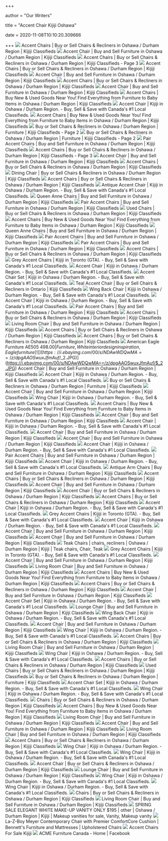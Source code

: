 +++
        
author = "Our Writers"
        
title = "Accent Chair Kijiji Oshawa"
        
date = 2020-11-08T10:10:20.309666
        
+++
[ ![](https://i.ebayimg.com/images/g/orgAAOSwWIlfnD-F/s-l200.jpg)](https://i.ebayimg.com/images/g/orgAAOSwWIlfnD-F/s-l200.jpg) Accent Chairs | Buy or Sell Chairs & Recliners in Oshawa / Durham Region |  Kijiji Classifieds
[ ![](https://i.ebayimg.com/images/g/x-MAAOSwoQZfmt1s/s-l200.jpg)](https://i.ebayimg.com/images/g/x-MAAOSwoQZfmt1s/s-l200.jpg) Accent Chair | Buy and Sell Furniture in Oshawa / Durham Region | Kijiji  Classifieds
[ ![](https://i.ebayimg.com/00/s/NTk5WDYwMA==/z/U-0AAOSwMIVd6zlN/$_35.JPG)](https://i.ebayimg.com/00/s/NTk5WDYwMA==/z/U-0AAOSwMIVd6zlN/$_35.JPG) Accent Chairs | Buy or Sell Chairs & Recliners in Oshawa / Durham Region |  Kijiji Classifieds - Page 3
[ ![](https://i.ebayimg.com/images/g/vQ4AAOSwwSpflrLu/s-l200.jpg)](https://i.ebayimg.com/images/g/vQ4AAOSwwSpflrLu/s-l200.jpg) Accent Chairs | Buy or Sell Chairs & Recliners in Oshawa / Durham Region |  Kijiji Classifieds
[ ![](https://i.ebayimg.com/images/g/svUAAOSwaYVfmuSw/s-l200.jpg)](https://i.ebayimg.com/images/g/svUAAOSwaYVfmuSw/s-l200.jpg) Accent Chair | Buy and Sell Furniture in Oshawa / Durham Region | Kijiji  Classifieds
[ ![](https://i.ebayimg.com/images/g/9dQAAOSwoKBfm0WX/s-l200.jpg)](https://i.ebayimg.com/images/g/9dQAAOSwoKBfm0WX/s-l200.jpg) Accent Chairs | Buy or Sell Chairs & Recliners in Oshawa / Durham Region |  Kijiji Classifieds
[ ![](https://i.ebayimg.com/00/s/NDAwWDQwMA==/z/19kAAOSwm1NfmVuC/$_2.JPG)](https://i.ebayimg.com/00/s/NDAwWDQwMA==/z/19kAAOSwm1NfmVuC/$_2.JPG) Accent Chair | Buy and Sell Furniture in Oshawa / Durham Region | Kijiji  Classifieds
[ ![](https://i.ebayimg.com/images/g/wmoAAOSwMmRfK1sO/s-l200.jpg)](https://i.ebayimg.com/images/g/wmoAAOSwMmRfK1sO/s-l200.jpg) Accent Chairs | Buy New & Used Goods Near You! Find Everything from  Furniture to Baby Items in Oshawa / Durham Region | Kijiji Classifieds
[ ![](https://i.ebayimg.com/images/g/QpsAAOSwuShfdfAd/s-l200.jpg)](https://i.ebayimg.com/images/g/QpsAAOSwuShfdfAd/s-l200.jpg) Accent Chair | Kijiji in Oshawa / Durham Region. - Buy, Sell & Save with  Canada's #1 Local Classifieds.
[ ![](https://i.ebayimg.com/images/g/t9gAAOSwbqle6UyY/s-l200.jpg)](https://i.ebayimg.com/images/g/t9gAAOSwbqle6UyY/s-l200.jpg) Accent Chairs | Buy New & Used Goods Near You! Find Everything from  Furniture to Baby Items in Oshawa / Durham Region | Kijiji Classifieds
[ ![](https://i.ebayimg.com/00/s/MTIwMFgxNjAw/z/FH8AAOSwTO9d3dOy/$_35.JPG)](https://i.ebayimg.com/00/s/MTIwMFgxNjAw/z/FH8AAOSwTO9d3dOy/$_35.JPG) Buy or Sell Chairs & Recliners in Oshawa / Durham Region | Furniture |  Kijiji Classifieds - Page 2
[ ![](https://i.ebayimg.com/00/s/MTIwMFgxNjAw/z/00kAAOSwaNhd3dQY/$_35.JPG)](https://i.ebayimg.com/00/s/MTIwMFgxNjAw/z/00kAAOSwaNhd3dQY/$_35.JPG) Buy or Sell Chairs & Recliners in Oshawa / Durham Region | Furniture |  Kijiji Classifieds - Page 2
[ ![](https://i.ebayimg.com/images/g/W6wAAOSw84xe0pfD/s-l200.jpg)](https://i.ebayimg.com/images/g/W6wAAOSw84xe0pfD/s-l200.jpg) Pair Accent Chairs | Buy and Sell Furniture in Oshawa / Durham Region |  Kijiji Classifieds
[ ![](https://i.ebayimg.com/00/s/NTgxWDg3OA==/z/5ZgAAOSwFLFb2HZu/$_35.JPG)](https://i.ebayimg.com/00/s/NTgxWDg3OA==/z/5ZgAAOSwFLFb2HZu/$_35.JPG) Accent Chairs | Buy or Sell Chairs & Recliners in Oshawa / Durham Region |  Kijiji Classifieds - Page 3
[ ![](https://i.ebayimg.com/images/g/1KIAAOSwey1fkkPA/s-l200.jpg)](https://i.ebayimg.com/images/g/1KIAAOSwey1fkkPA/s-l200.jpg) Accent Chair | Buy and Sell Furniture in Oshawa / Durham Region | Kijiji  Classifieds
[ ![](https://i.ebayimg.com/images/g/IcUAAOSwH-RfnuW9/s-l200.jpg)](https://i.ebayimg.com/images/g/IcUAAOSwH-RfnuW9/s-l200.jpg) Accent Chairs | Buy or Sell Chairs & Recliners in Oshawa / Durham Region |  Kijiji Classifieds
[ ![](https://i.ebayimg.com/images/g/vcwAAOSwHGpfKKY9/s-l200.jpg)](https://i.ebayimg.com/images/g/vcwAAOSwHGpfKKY9/s-l200.jpg) Dining Chair | Buy or Sell Chairs & Recliners in Oshawa / Durham Region |  Kijiji Classifieds
[ ![](https://i.ebayimg.com/images/g/4nAAAOSwCtxfOCMH/s-l200.jpg)](https://i.ebayimg.com/images/g/4nAAAOSwCtxfOCMH/s-l200.jpg) Accent Chairs | Buy or Sell Chairs & Recliners in Oshawa / Durham Region |  Kijiji Classifieds
[ ![](https://i.ebayimg.com/images/g/BEsAAOSwwUJd4rdq/s-l200.jpg)](https://i.ebayimg.com/images/g/BEsAAOSwwUJd4rdq/s-l200.jpg) Antique Accent Chair | Kijiji in Oshawa / Durham Region. - Buy, Sell & Save  with Canada's #1 Local Classifieds.
[ ![](https://i.ebayimg.com/images/g/UPIAAOSwZshfIFcD/s-l200.jpg)](https://i.ebayimg.com/images/g/UPIAAOSwZshfIFcD/s-l200.jpg) Queen Anne Chairs | Buy and Sell Furniture in Oshawa / Durham Region |  Kijiji Classifieds
[ ![](https://i.ebayimg.com/images/g/Z08AAOSwNG5e3ZV9/s-l200.jpg)](https://i.ebayimg.com/images/g/Z08AAOSwNG5e3ZV9/s-l200.jpg) Pair Accent Chairs | Buy and Sell Furniture in Oshawa / Durham Region |  Kijiji Classifieds
[ ![](https://i.ebayimg.com/images/g/IKQAAOSw8pFfn-Mj/s-l200.jpg)](https://i.ebayimg.com/images/g/IKQAAOSw8pFfn-Mj/s-l200.jpg) Used Chairs | Buy or Sell Chairs & Recliners in Oshawa / Durham Region |  Kijiji Classifieds
[ ![](https://i.ebayimg.com/images/g/KAsAAOSwF4Ne39NG/s-l200.jpg)](https://i.ebayimg.com/images/g/KAsAAOSwF4Ne39NG/s-l200.jpg) Accent Chairs | Buy New & Used Goods Near You! Find Everything from  Furniture to Baby Items in Oshawa / Durham Region | Kijiji Classifieds
[ ![](https://i.ebayimg.com/images/g/elMAAOSwebpfCLbz/s-l200.jpg)](https://i.ebayimg.com/images/g/elMAAOSwebpfCLbz/s-l200.jpg) Queen Anne Chairs | Buy and Sell Furniture in Oshawa / Durham Region |  Kijiji Classifieds
[ ![](https://i.ebayimg.com/images/g/SkkAAOSwbFFerc4S/s-l200.jpg)](https://i.ebayimg.com/images/g/SkkAAOSwbFFerc4S/s-l200.jpg) Pair Accent Chairs | Buy and Sell Furniture in Oshawa / Durham Region |  Kijiji Classifieds
[ ![](https://i.ebayimg.com/images/g/XvcAAOSwmWdety2a/s-l200.jpg)](https://i.ebayimg.com/images/g/XvcAAOSwmWdety2a/s-l200.jpg) Pair Accent Chairs | Buy and Sell Furniture in Oshawa / Durham Region |  Kijiji Classifieds
[ ![](https://i.ebayimg.com/images/g/L2YAAOSwAaVfoqUq/s-l200.jpg)](https://i.ebayimg.com/images/g/L2YAAOSwAaVfoqUq/s-l200.jpg) Accent Chairs | Buy or Sell Chairs & Recliners in Oshawa / Durham Region |  Kijiji Classifieds
[ ![](https://i.ebayimg.com/00/s/MTYwMFgxMjAw/z/edUAAOSw2Xtd3ySq/$_35.JPG)](https://i.ebayimg.com/00/s/MTYwMFgxMjAw/z/edUAAOSw2Xtd3ySq/$_35.JPG) Grey Accent Chairs | Kijiji in Toronto (GTA). - Buy, Sell & Save with  Canada's #1 Local Classifieds.
[ ![](https://i.ebayimg.com/images/g/r-EAAOSwqvRfgdPV/s-l200.jpg)](https://i.ebayimg.com/images/g/r-EAAOSwqvRfgdPV/s-l200.jpg) Accent Chair | Kijiji in Oshawa / Durham Region. - Buy, Sell & Save with  Canada's #1 Local Classifieds.
[ ![](https://i.ebayimg.com/images/g/p6YAAOSwk-BfXR4p/s-l200.jpg)](https://i.ebayimg.com/images/g/p6YAAOSwk-BfXR4p/s-l200.jpg) Accent Chair Set | Kijiji in Oshawa / Durham Region. - Buy, Sell & Save  with Canada's #1 Local Classifieds.
[ ![](https://i.ebayimg.com/images/g/pz8AAOSwRmNdA-3M/s-l200.jpg)](https://i.ebayimg.com/images/g/pz8AAOSwRmNdA-3M/s-l200.jpg) Teal Accent Chair | Buy or Sell Chairs & Recliners in Ontario | Kijiji  Classifieds
[ ![](https://i.ebayimg.com/00/s/MTYwMFgxMjAw/z/TaIAAOSwgrBd2oOd/$_35.JPG)](https://i.ebayimg.com/00/s/MTYwMFgxMjAw/z/TaIAAOSwgrBd2oOd/$_35.JPG) Wing Back Chair | Kijiji in Oshawa / Durham Region. - Buy, Sell & Save with  Canada's #1 Local Classifieds.
[ ![](https://i.ebayimg.com/images/g/myUAAOSw7lxfd6Gj/s-l200.jpg)](https://i.ebayimg.com/images/g/myUAAOSw7lxfd6Gj/s-l200.jpg) Accent Chair | Kijiji in Oshawa / Durham Region. - Buy, Sell & Save with  Canada's #1 Local Classifieds.
[ ![](https://i.ebayimg.com/00/s/NDAwWDQwMA==/z/SloAAOSwlepesXwE/$_2.JPG)](https://i.ebayimg.com/00/s/NDAwWDQwMA==/z/SloAAOSwlepesXwE/$_2.JPG) Pair Accent Chairs | Buy and Sell Furniture in Oshawa / Durham Region |  Kijiji Classifieds
[ ![](https://i.ebayimg.com/images/g/3mIAAOSwjXtfmWoZ/s-l200.jpg)](https://i.ebayimg.com/images/g/3mIAAOSwjXtfmWoZ/s-l200.jpg) Accent Chairs | Buy or Sell Chairs & Recliners in Oshawa / Durham Region |  Kijiji Classifieds
[ ![](https://i.ebayimg.com/00/s/NDAwWDQwMA==/z/04kAAOSwuwVfpU09/$_2.JPG)](https://i.ebayimg.com/00/s/NDAwWDQwMA==/z/04kAAOSwuwVfpU09/$_2.JPG) Living Room Chair | Buy and Sell Furniture in Oshawa / Durham Region |  Kijiji Classifieds
[ ![](https://i.ebayimg.com/images/g/lXIAAOSwRodfmrY2/s-l200.jpg)](https://i.ebayimg.com/images/g/lXIAAOSwRodfmrY2/s-l200.jpg) Accent Chairs | Buy or Sell Chairs & Recliners in Oshawa / Durham Region |  Kijiji Classifieds
[ ![](https://i.ebayimg.com/images/g/JysAAOSwu3VfC3nQ/s-l200.jpg)](https://i.ebayimg.com/images/g/JysAAOSwu3VfC3nQ/s-l200.jpg) Accent Chairs | Buy or Sell Chairs & Recliners in Oshawa / Durham Region |  Kijiji Classifieds
[ ![](https://i.pinimg.com/736x/4b/58/a6/4b58a6bd1527f42b822e1ddd86271273.jpg)](https://i.pinimg.com/736x/4b/58/a6/4b58a6bd1527f42b822e1ddd86271273.jpg) American Eagle Furniture AE505 $498.00 | Furniture, White interior design  inspiration, Eagle furniture
[ ![](https://i.ebayimg.com/00/s/NDAwWDQwMA==/z/dpgAAOSwuxJfmAuf/$_2.JPG)](https://i.ebayimg.com/00/s/NDAwWDQwMA==/z/dpgAAOSwuxJfmAuf/$_2.JPG) Accent Chair | Buy and Sell Furniture in Oshawa / Durham Region | Kijiji  Classifieds
[ ![](https://i.ebayimg.com/images/g/-yUAAOSwFGxfd0WO/s-l200.jpg)](https://i.ebayimg.com/images/g/-yUAAOSwFGxfd0WO/s-l200.jpg) Accent Chair | Kijiji in Oshawa / Durham Region. - Buy, Sell & Save with  Canada's #1 Local Classifieds.
[ ![](https://i.ebayimg.com/images/g/YvEAAOSwMdpfpadJ/s-l200.jpg)](https://i.ebayimg.com/images/g/YvEAAOSwMdpfpadJ/s-l200.jpg) Buy or Sell Chairs & Recliners in Oshawa / Durham Region | Furniture |  Kijiji Classifieds
[ ![](https://i.ebayimg.com/images/g/zksAAOSwgYxfkO1N/s-l200.jpg)](https://i.ebayimg.com/images/g/zksAAOSwgYxfkO1N/s-l200.jpg) Accent Chair | Buy and Sell Furniture in Oshawa / Durham Region | Kijiji  Classifieds
[ ![](https://i.ebayimg.com/images/g/wVoAAOSwVplfjLzQ/s-l200.jpg)](https://i.ebayimg.com/images/g/wVoAAOSwVplfjLzQ/s-l200.jpg) Wing Chair | Kijiji in Oshawa / Durham Region. - Buy, Sell & Save with  Canada's #1 Local Classifieds.
[ ![](https://i.ebayimg.com/images/g/PI4AAOSwHZJfcCaI/s-l200.jpg)](https://i.ebayimg.com/images/g/PI4AAOSwHZJfcCaI/s-l200.jpg) Accent Chairs | Buy New & Used Goods Near You! Find Everything from  Furniture to Baby Items in Oshawa / Durham Region | Kijiji Classifieds
[ ![](https://i.ebayimg.com/00/s/NDAwWDQwMA==/z/wDEAAOSwl3xfmBgG/$_2.JPG)](https://i.ebayimg.com/00/s/NDAwWDQwMA==/z/wDEAAOSwl3xfmBgG/$_2.JPG) Accent Chair | Buy and Sell Furniture in Oshawa / Durham Region | Kijiji  Classifieds
[ ![](https://i.ebayimg.com/images/g/qw4AAOSwMalffKp0/s-l200.jpg)](https://i.ebayimg.com/images/g/qw4AAOSwMalffKp0/s-l200.jpg) Accent Chair | Kijiji in Oshawa / Durham Region. - Buy, Sell & Save with  Canada's #1 Local Classifieds.
[ ![](https://i.ebayimg.com/images/g/96QAAOSwH7pfkMtr/s-l200.jpg)](https://i.ebayimg.com/images/g/96QAAOSwH7pfkMtr/s-l200.jpg) Accent Chair | Buy and Sell Furniture in Oshawa / Durham Region | Kijiji  Classifieds
[ ![](https://i.ebayimg.com/images/g/hOEAAOSwwkZfmeSR/s-l200.jpg)](https://i.ebayimg.com/images/g/hOEAAOSwwkZfmeSR/s-l200.jpg) Accent Chair | Buy and Sell Furniture in Oshawa / Durham Region | Kijiji  Classifieds
[ ![](https://i.ebayimg.com/images/g/ZHQAAOSw7ixfdirp/s-l200.jpg)](https://i.ebayimg.com/images/g/ZHQAAOSw7ixfdirp/s-l200.jpg) Accent Chair | Kijiji in Oshawa / Durham Region. - Buy, Sell & Save with  Canada's #1 Local Classifieds.
[ ![](https://i.ebayimg.com/images/g/sdgAAOSwnm1ecQB3/s-l200.jpg)](https://i.ebayimg.com/images/g/sdgAAOSwnm1ecQB3/s-l200.jpg) Pair Accent Chairs | Buy and Sell Furniture in Oshawa / Durham Region |  Kijiji Classifieds
[ ![](https://i.ebayimg.com/images/g/H0gAAOSwUdZeniVT/s-l200.jpg)](https://i.ebayimg.com/images/g/H0gAAOSwUdZeniVT/s-l200.jpg) Accent Chair | Kijiji in Oshawa / Durham Region. - Buy, Sell & Save with  Canada's #1 Local Classifieds.
[ ![](https://i.ebayimg.com/images/g/2GkAAOSwJoJfLd1e/s-l200.jpg)](https://i.ebayimg.com/images/g/2GkAAOSwJoJfLd1e/s-l200.jpg) Antique Arm Chairs | Buy and Sell Furniture in Oshawa / Durham Region |  Kijiji Classifieds
[ ![](https://i.ebayimg.com/images/g/GxYAAOSwXkRflBwU/s-l200.jpg)](https://i.ebayimg.com/images/g/GxYAAOSwXkRflBwU/s-l200.jpg) Accent Chairs | Buy or Sell Chairs & Recliners in Oshawa / Durham Region |  Kijiji Classifieds
[ ![](https://i.ebayimg.com/images/g/46UAAOSwaJ9fkxbN/s-l200.jpg)](https://i.ebayimg.com/images/g/46UAAOSwaJ9fkxbN/s-l200.jpg) Accent Chair | Buy and Sell Furniture in Oshawa / Durham Region | Kijiji  Classifieds
[ ![](https://i.ebayimg.com/images/g/kkQAAOSwRB5e0CfW/s-l200.jpg)](https://i.ebayimg.com/images/g/kkQAAOSwRB5e0CfW/s-l200.jpg) Accent Chair | Buy or Sell Chairs & Recliners in Oshawa / Durham Region |  Kijiji Classifieds
[ ![](https://i.ebayimg.com/images/g/0TkAAOSwVZxfmDi4/s-l200.jpg)](https://i.ebayimg.com/images/g/0TkAAOSwVZxfmDi4/s-l200.jpg) Accent Chairs | Buy or Sell Chairs & Recliners in Oshawa / Durham Region |  Kijiji Classifieds
[ ![](https://i.ebayimg.com/images/g/yHkAAOSw~7FfedcC/s-l200.jpg)](https://i.ebayimg.com/images/g/yHkAAOSw~7FfedcC/s-l200.jpg) Accent Chair | Kijiji in Oshawa / Durham Region. - Buy, Sell & Save with  Canada's #1 Local Classifieds.
[ ![](https://i.ebayimg.com/00/s/MTIwMFgxNjAw/z/zbwAAOSwvW9d3eIy/$_35.JPG)](https://i.ebayimg.com/00/s/MTIwMFgxNjAw/z/zbwAAOSwvW9d3eIy/$_35.JPG) Grey Accent Chairs | Kijiji in Toronto (GTA). - Buy, Sell & Save with  Canada's #1 Local Classifieds.
[ ![](https://i.ebayimg.com/images/g/vrIAAOSwTW1c9sVj/s-l200.jpg)](https://i.ebayimg.com/images/g/vrIAAOSwTW1c9sVj/s-l200.jpg) Accent Chair | Kijiji in Oshawa / Durham Region. - Buy, Sell & Save with  Canada's #1 Local Classifieds.
[ ![](https://i.ebayimg.com/images/g/h-YAAOSwPhtfkX3U/s-l200.jpg)](https://i.ebayimg.com/images/g/h-YAAOSwPhtfkX3U/s-l200.jpg) Accent Chair | Buy and Sell Furniture in Oshawa / Durham Region | Kijiji  Classifieds
[ ![](https://i.ebayimg.com/images/g/vOwAAOSwx9pfe4Cy/s-l200.jpg)](https://i.ebayimg.com/images/g/vOwAAOSwx9pfe4Cy/s-l200.jpg) Accent Chair | Buy and Sell Furniture in Oshawa / Durham Region | Kijiji  Classifieds
[ ![](https://i.pinimg.com/originals/28/e3/7d/28e37deeda028670347c9dfe3b0cd135.jpg)](https://i.pinimg.com/originals/28/e3/7d/28e37deeda028670347c9dfe3b0cd135.jpg) Teak Chairs | chairs, recliners | Oshawa / Durham Region | Kijiji | Teak  chairs, Chair, Teak
[ ![](https://i.ebayimg.com/00/s/MTIwMFgxNjAw/z/Hz4AAOSweahd3eFB/$_35.JPG)](https://i.ebayimg.com/00/s/MTIwMFgxNjAw/z/Hz4AAOSweahd3eFB/$_35.JPG) Grey Accent Chairs | Kijiji in Toronto (GTA). - Buy, Sell & Save with  Canada's #1 Local Classifieds.
[ ![](https://i.ebayimg.com/images/g/ikcAAOSw4z5fmOGA/s-l200.jpg)](https://i.ebayimg.com/images/g/ikcAAOSw4z5fmOGA/s-l200.jpg) Accent Chair | Buy and Sell Furniture in Oshawa / Durham Region | Kijiji  Classifieds
[ ![](https://i.ebayimg.com/images/g/gSYAAOSwWkRfnLuB/s-l200.jpg)](https://i.ebayimg.com/images/g/gSYAAOSwWkRfnLuB/s-l200.jpg) Living Room Chair | Buy and Sell Furniture in Oshawa / Durham Region |  Kijiji Classifieds
[ ![](https://i.ebayimg.com/images/g/LKwAAOSwk-BdhmpB/s-l200.jpg)](https://i.ebayimg.com/images/g/LKwAAOSwk-BdhmpB/s-l200.jpg) Accent Chairs | Buy New & Used Goods Near You! Find Everything from  Furniture to Baby Items in Oshawa / Durham Region | Kijiji Classifieds
[ ![](https://i.ebayimg.com/images/g/bqsAAOSwgRhfl1z9/s-l200.jpg)](https://i.ebayimg.com/images/g/bqsAAOSwgRhfl1z9/s-l200.jpg) Accent Chairs | Buy or Sell Chairs & Recliners in Oshawa / Durham Region |  Kijiji Classifieds
[ ![](https://i.ebayimg.com/images/g/7eQAAOSw4h1fmlKf/s-l200.jpg)](https://i.ebayimg.com/images/g/7eQAAOSw4h1fmlKf/s-l200.jpg) Accent Chair | Buy and Sell Furniture in Oshawa / Durham Region | Kijiji  Classifieds
[ ![](https://i.ebayimg.com/images/g/4xcAAOSw81RfVt3~/s-l200.jpg)](https://i.ebayimg.com/images/g/4xcAAOSw81RfVt3~/s-l200.jpg) Accent Chair Set | Kijiji in Oshawa / Durham Region. - Buy, Sell & Save  with Canada's #1 Local Classifieds.
[ ![](https://i.ebayimg.com/images/g/yzkAAOSwdQpfERwG/s-l200.jpg)](https://i.ebayimg.com/images/g/yzkAAOSwdQpfERwG/s-l200.jpg) Lounge Chair | Buy and Sell Furniture in Oshawa / Durham Region | Kijiji  Classifieds
[ ![](https://i.ebayimg.com/00/s/ODAwWDYwMA==/z/3hAAAOSwGpBd2r9e/$_35.JPG)](https://i.ebayimg.com/00/s/ODAwWDYwMA==/z/3hAAAOSwGpBd2r9e/$_35.JPG) Wing Back Chair | Kijiji in Oshawa / Durham Region. - Buy, Sell & Save with  Canada's #1 Local Classifieds.
[ ![](https://i.ebayimg.com/images/g/mTUAAOSwS9Nfe4dt/s-l200.jpg)](https://i.ebayimg.com/images/g/mTUAAOSwS9Nfe4dt/s-l200.jpg) Accent Chair | Buy and Sell Furniture in Oshawa / Durham Region | Kijiji  Classifieds
[ ![](https://i.ebayimg.com/images/g/LEwAAOSwP2VffIcq/s-l200.jpg)](https://i.ebayimg.com/images/g/LEwAAOSwP2VffIcq/s-l200.jpg) Wing Chair | Kijiji in Oshawa / Durham Region. - Buy, Sell & Save with  Canada's #1 Local Classifieds.
[ ![](https://i.ebayimg.com/images/g/r4AAAOSw5XVfmbjW/s-l200.jpg)](https://i.ebayimg.com/images/g/r4AAAOSw5XVfmbjW/s-l200.jpg) Accent Chairs | Buy or Sell Chairs & Recliners in Oshawa / Durham Region |  Kijiji Classifieds
[ ![](https://i.ebayimg.com/images/g/fmAAAOSwlc1flDkG/s-l200.jpg)](https://i.ebayimg.com/images/g/fmAAAOSwlc1flDkG/s-l200.jpg) Living Room Chair | Buy and Sell Furniture in Oshawa / Durham Region |  Kijiji Classifieds
[ ![](https://i.ebayimg.com/images/g/lFMAAOSwe~Jfed06/s-l200.jpg)](https://i.ebayimg.com/images/g/lFMAAOSwe~Jfed06/s-l200.jpg) Wing Chair | Kijiji in Oshawa / Durham Region. - Buy, Sell & Save with  Canada's #1 Local Classifieds.
[ ![](https://i.ebayimg.com/images/g/5U4AAOSwDuJWyjSR/s-l200.jpg)](https://i.ebayimg.com/images/g/5U4AAOSwDuJWyjSR/s-l200.jpg) Accent Chairs | Buy or Sell Chairs & Recliners in Oshawa / Durham Region |  Kijiji Classifieds
[ ![](https://i.ebayimg.com/images/g/OmUAAOSwWSxfnCMr/s-l200.jpg)](https://i.ebayimg.com/images/g/OmUAAOSwWSxfnCMr/s-l200.jpg) Used Chairs | Buy or Sell Chairs & Recliners in Oshawa / Durham Region |  Kijiji Classifieds
[ ![](https://i.ebayimg.com/images/g/a94AAOSwkzVffLrA/s-l200.jpg)](https://i.ebayimg.com/images/g/a94AAOSwkzVffLrA/s-l200.jpg) Buy or Sell Chairs & Recliners in Oshawa / Durham Region | Furniture |  Kijiji Classifieds
[ ![](https://i.ebayimg.com/images/g/c7QAAOSwve5dZoIY/s-l200.jpg)](https://i.ebayimg.com/images/g/c7QAAOSwve5dZoIY/s-l200.jpg) Accent Chair Set | Kijiji in Oshawa / Durham Region. - Buy, Sell & Save  with Canada's #1 Local Classifieds.
[ ![](https://i.ebayimg.com/images/g/vXMAAOSwDaBfmzKv/s-l200.jpg)](https://i.ebayimg.com/images/g/vXMAAOSwDaBfmzKv/s-l200.jpg) Wing Chair | Kijiji in Oshawa / Durham Region. - Buy, Sell & Save with  Canada's #1 Local Classifieds.
[ ![](https://i.ebayimg.com/images/g/fBoAAOSw8dle~z8V/s-l200.jpg)](https://i.ebayimg.com/images/g/fBoAAOSw8dle~z8V/s-l200.jpg) Chairs | Buy or Sell Chairs & Recliners in Oshawa / Durham Region | Kijiji  Classifieds
[ ![](https://i.ebayimg.com/images/g/5YEAAOSwh5ZchWdw/s-l200.jpg)](https://i.ebayimg.com/images/g/5YEAAOSwh5ZchWdw/s-l200.jpg) Accent Chairs | Buy New & Used Goods Near You! Find Everything from  Furniture to Baby Items in Oshawa / Durham Region | Kijiji Classifieds
[ ![](https://i.ebayimg.com/images/g/Se4AAOSwhHNfkbNO/s-l200.jpg)](https://i.ebayimg.com/images/g/Se4AAOSwhHNfkbNO/s-l200.jpg) Living Room Chair | Buy and Sell Furniture in Oshawa / Durham Region |  Kijiji Classifieds
[ ![](https://i.ebayimg.com/images/g/BGkAAOSwdHlfl07F/s-l200.jpg)](https://i.ebayimg.com/images/g/BGkAAOSwdHlfl07F/s-l200.jpg) Accent Chair | Buy and Sell Furniture in Oshawa / Durham Region | Kijiji  Classifieds
[ ![](https://i.ebayimg.com/images/g/m1YAAOSwDlxfC06g/s-l200.jpg)](https://i.ebayimg.com/images/g/m1YAAOSwDlxfC06g/s-l200.jpg) Living Room Chair | Buy and Sell Furniture in Oshawa / Durham Region |  Kijiji Classifieds
[ ![](https://i.ebayimg.com/images/g/bvwAAOSw4IVfanWC/s-l200.jpg)](https://i.ebayimg.com/images/g/bvwAAOSw4IVfanWC/s-l200.jpg) Accent Chairs | Buy or Sell Chairs & Recliners in Oshawa / Durham Region |  Kijiji Classifieds
[ ![](https://i.ebayimg.com/images/g/WuQAAOSwUE9fP8Iu/s-l200.jpg)](https://i.ebayimg.com/images/g/WuQAAOSwUE9fP8Iu/s-l200.jpg) Wing Chair | Kijiji in Oshawa / Durham Region. - Buy, Sell & Save with  Canada's #1 Local Classifieds.
[ ![](https://i.ebayimg.com/images/g/4p4AAOSwQ5tfmdzM/s-l200.jpg)](https://i.ebayimg.com/images/g/4p4AAOSwQ5tfmdzM/s-l200.jpg) Wing Chair | Kijiji in Oshawa / Durham Region. - Buy, Sell & Save with  Canada's #1 Local Classifieds.
[ ![](https://i.ebayimg.com/images/g/4N4AAOSw3Dpd4q~h/s-l200.jpg)](https://i.ebayimg.com/images/g/4N4AAOSw3Dpd4q~h/s-l200.jpg) Accent Chair | Buy or Sell Chairs & Recliners in Oshawa / Durham Region |  Kijiji Classifieds
[ ![](https://i.ebayimg.com/images/g/Y2MAAOSwRk9fUpXn/s-l200.jpg)](https://i.ebayimg.com/images/g/Y2MAAOSwRk9fUpXn/s-l200.jpg) Lounge Chair | Buy and Sell Furniture in Oshawa / Durham Region | Kijiji  Classifieds
[ ![](https://i.ebayimg.com/images/g/HToAAOSwSeRfigwO/s-l200.jpg)](https://i.ebayimg.com/images/g/HToAAOSwSeRfigwO/s-l200.jpg) Wing Chair | Kijiji in Oshawa / Durham Region. - Buy, Sell & Save with  Canada's #1 Local Classifieds.
[ ![](https://i.ebayimg.com/images/g/ykUAAOSwYQJfjfrS/s-l200.jpg)](https://i.ebayimg.com/images/g/ykUAAOSwYQJfjfrS/s-l200.jpg) Wing Chair | Kijiji in Oshawa / Durham Region. - Buy, Sell & Save with  Canada's #1 Local Classifieds.
[ ![](https://i.ebayimg.com/images/g/CIEAAOSw6CRcM2xy/s-l200.jpg)](https://i.ebayimg.com/images/g/CIEAAOSw6CRcM2xy/s-l200.jpg) Chairs | Buy or Sell Chairs & Recliners in Oshawa / Durham Region | Kijiji  Classifieds
[ ![](https://i.ebayimg.com/images/g/UewAAOSwKF9fXi39/s-l200.jpg)](https://i.ebayimg.com/images/g/UewAAOSwKF9fXi39/s-l200.jpg) Living Room Chair | Buy and Sell Furniture in Oshawa / Durham Region |  Kijiji Classifieds
[ ![](https://i.pinimg.com/originals/77/30/ad/7730ade9d31913e5387995b6c396c1b0.jpg)](https://i.pinimg.com/originals/77/30/ad/7730ade9d31913e5387995b6c396c1b0.jpg)  SPRING SALE  ELEGANT WHITE  MAKE-UP VANITY ONLY $195 | other | Oshawa  / Durham Region | Kijiji | Makeup vanities for sale, Vanity, Makeup vanity
[ ![](https://imageresizer.furnituredealer.net/img/remote/images.furnituredealer.net/img/products%2Fla-z-boy%2Fcolor%2Fmeyer-1445605977_230694jl140075-b13.jpg?width=1024&height=768&scale=both&trim.threshold=50&trim.percentpadding=10)](https://imageresizer.furnituredealer.net/img/remote/images.furnituredealer.net/img/products%2Fla-z-boy%2Fcolor%2Fmeyer-1445605977_230694jl140075-b13.jpg?width=1024&height=768&scale=both&trim.threshold=50&trim.percentpadding=10) La-Z-Boy Meyer Contemporary Chair with Premier ComfortCore Cushion |  Bennett's Furniture and Mattresses | Upholstered Chairs
[ ![](https://i.pinimg.com/736x/f8/c1/f4/f8c1f41b55f91bff54e09cac9e8cdb07.jpg)](https://i.pinimg.com/736x/f8/c1/f4/f8c1f41b55f91bff54e09cac9e8cdb07.jpg) Accent Chairs For Sale Kijiji
[ ![](https://lookaside.fbsbx.com/lookaside/crawler/media/?media_id=462377190775536)](https://lookaside.fbsbx.com/lookaside/crawler/media/?media_id=462377190775536) ACME Furniture Canada - Home | Facebook
